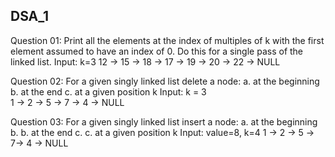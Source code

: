 ## DSA_1

 Question 01:
Print all the elements at the index of multiples of  k with the first element assumed to have an index of 0. 
Do this for a single pass of the linked list. 
Input: k=3 
12 -> 15 -> 18 -> 17 -> 19 -> 20 -> 22 -> NULL

 Question 02:
For a given singly linked list delete a node: 
a. at the beginning 
b.  at the end 
c. at a given position k 
Input: k = 3     
1 -> 2 -> 5 -> 7 -> 4 -> NULL

 Question 03:
For a given singly linked list insert a node: 
a. at the beginning
b.  b. at the end 
c. c. at a given position k 
Input: value=8, k=4
1 -> 2 -> 5 -> 7-> 4 -> NULL            

